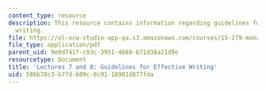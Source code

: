 ```yaml
---
content_type: resource
description: This resource contains information regarding guidelines for effective
  writing.
file: https://ol-ocw-studio-app-qa.s3.amazonaws.com/courses/15-279-management-communication-for-undergraduates-fall-2012/586b78c3b77db09c8c9118901d877fda_MIT15_279F12_lec07and08.pdf
file_type: application/pdf
parent_uid: 9e0d741f-c93c-3951-4668-671d38a21d9e
resourcetype: Document
title: 'Lectures 7 and 8: Guidelines for Effective Writing'
uid: 586b78c3-b77d-b09c-8c91-18901d877fda
---
```

